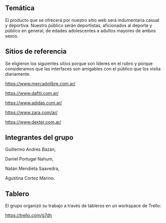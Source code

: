 ## Temática

El producto que se ofrecerá por nuestro sitio web será indumentaria casual y deportiva. Nuestro público serán deportistas, aficionados al deporte y público en general, de edades adolescentes a adultos mayores de ambos sexos.

## Sitios de referencia

Se eligieron los siguientes sitios porque son líderes en el rubro y porque consideramos que las interfaces son amigables con el público que los visita diariamente.

https://www.mercadolibre.com.ar/

https://www.dafiti.com.ar/

https://www.adidas.com.ar/

https://www.zara.com/ar/

https://www.dexter.com.ar/

## Integrantes del grupo

Guillermo Andres Bazán,

Daniel Portugal Nahum,

Natán Mendieta Saavedra,

Agustina Cortez Marino.

## Tablero

El grupo organizó su trabajo a través de tableros en un workspace de Trello:

https://trello.com/g7dh
